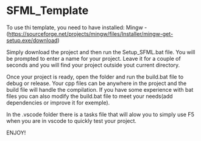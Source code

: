 # SFML_Template

To use thi template, you need to have installed:
  Mingw -(https://sourceforge.net/projects/mingw/files/Installer/mingw-get-setup.exe/download)
  
Simply download the project and then run the Setup_SFML.bat file.
You will be prompted to enter a name for your project.
Leave it for a couple of seconds and you will find your project outside yout current directory.

Once your project is ready, open the folder and run the build.bat file to debug or release.
Your cpp files can be anywhere in the project and the build file will handle the compilation. If you have some experience with bat files you can also modify the build.bat file to meet your needs(add dependencies or improve it for exemple).

In the .vscode folder there is a tasks file that will alow you to simply use F5 when you are in vscode to quickly test your project.

ENJOY!
